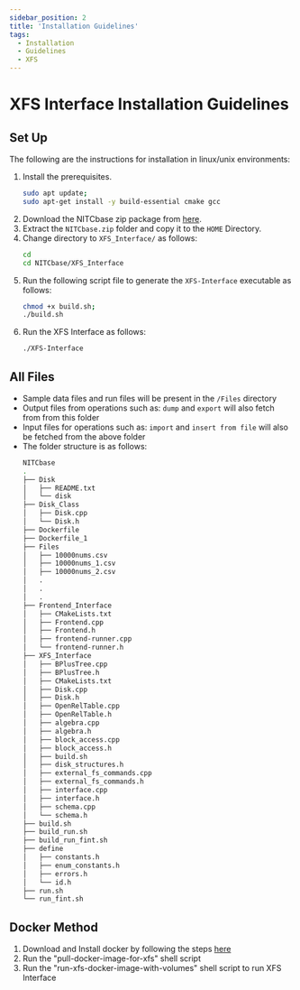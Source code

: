 ```yaml
---
sidebar_position: 2
title: 'Installation Guidelines'
tags:
  - Installation
  - Guidelines
  - XFS
---
```

# XFS Interface Installation Guidelines
## Set Up

The following are the instructions for installation in linux/unix environments:
1. Install the prerequisites.
    ```bash
    sudo apt update;
    sudo apt-get install -y build-essential cmake gcc
    ```
2. Download the NITCbase zip package from [here](https://github.com/Nitcbase/nitcbase-download/raw/main/NITCbase.zip).
3. Extract the `NITCbase.zip` folder and copy it to the `HOME` Directory.
4. Change directory to `XFS_Interface/`  as follows:
    ```bash
    cd
    cd NITCbase/XFS_Interface
    ```
5. Run the following script file to generate the `XFS-Interface` executable as follows:
    ```bash
    chmod +x build.sh;
    ./build.sh
    ```
6. Run the XFS Interface as follows:
    ```bash
    ./XFS-Interface
    ```

## All Files 
* Sample data files and run files will be present in the `/Files` directory
* Output files from operations such as: `dump` and `export` will also fetch from from this folder
* Input files for operations such as: `import` and `insert from file` will also be fetched from the above folder
* The folder structure is as follows:
  ```bash
  NITCbase
  .
  ├── Disk
  │   ├── README.txt
  │   └── disk
  ├── Disk_Class
  │   ├── Disk.cpp
  │   └── Disk.h
  ├── Dockerfile
  ├── Dockerfile_1
  ├── Files
  │   ├── 10000nums.csv
  │   ├── 10000nums_1.csv
  │   ├── 10000nums_2.csv
  │   .
  │   .
  │   .
  ├── Frontend_Interface
  │   ├── CMakeLists.txt
  │   ├── Frontend.cpp
  │   ├── Frontend.h
  │   ├── frontend-runner.cpp
  │   └── frontend-runner.h
  ├── XFS_Interface
  │   ├── BPlusTree.cpp
  │   ├── BPlusTree.h
  │   ├── CMakeLists.txt
  │   ├── Disk.cpp
  │   ├── Disk.h
  │   ├── OpenRelTable.cpp
  │   ├── OpenRelTable.h
  │   ├── algebra.cpp
  │   ├── algebra.h
  │   ├── block_access.cpp
  │   ├── block_access.h
  │   ├── build.sh
  │   ├── disk_structures.h
  │   ├── external_fs_commands.cpp
  │   ├── external_fs_commands.h
  │   ├── interface.cpp
  │   ├── interface.h
  │   ├── schema.cpp
  │   └── schema.h
  ├── build.sh
  ├── build_run.sh
  ├── build_run_fint.sh
  ├── define
  │   ├── constants.h
  │   ├── enum_constants.h
  │   ├── errors.h
  │   └── id.h
  ├── run.sh
  └── run_fint.sh
  ```



## Docker Method

1. Download and Install docker by following the steps [here](https://docs.docker.com/get-docker/)
2. Run the "pull-docker-image-for-xfs" shell script
3. Run the "run-xfs-docker-image-with-volumes" shell script to run XFS Interface